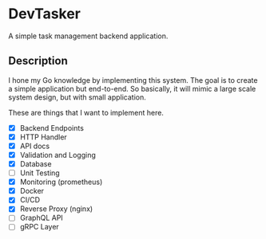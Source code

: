 # DevTasker

A simple task management backend application. 

## Description

I hone my Go knowledge by implementing this system. The goal is to create a simple application but end-to-end. So basically, it will mimic a large scale system design, but with small application. 

These are things that I want to implement here.

- [x] Backend Endpoints
- [x] HTTP Handler
- [x] API docs
- [x] Validation and Logging
- [x] Database
- [ ] Unit Testing
- [x] Monitoring (prometheus)
- [x] Docker
- [x] CI/CD
- [x] Reverse Proxy (nginx)
- [ ] GraphQL API
- [ ] gRPC Layer
